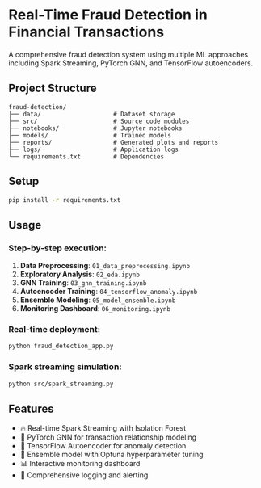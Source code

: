# Real-Time Fraud Detection in Financial Transactions

A comprehensive fraud detection system using multiple ML approaches including Spark Streaming, PyTorch GNN, and TensorFlow autoencoders.

## Project Structure
```
fraud-detection/
├── data/                    # Dataset storage
├── src/                     # Source code modules
├── notebooks/               # Jupyter notebooks
├── models/                  # Trained models
├── reports/                 # Generated plots and reports
├── logs/                    # Application logs
└── requirements.txt         # Dependencies
```

## Setup
```bash
pip install -r requirements.txt
```

## Usage

### Step-by-step execution:
1. **Data Preprocessing**: `01_data_preprocessing.ipynb`
2. **Exploratory Analysis**: `02_eda.ipynb`
3. **GNN Training**: `03_gnn_training.ipynb`
4. **Autoencoder Training**: `04_tensorflow_anomaly.ipynb`
5. **Ensemble Modeling**: `05_model_ensemble.ipynb`
6. **Monitoring Dashboard**: `06_monitoring.ipynb`

### Real-time deployment:
```bash
python fraud_detection_app.py
```

### Spark streaming simulation:
```bash
python src/spark_streaming.py
```

## Features
- 🔥 Real-time Spark Streaming with Isolation Forest
- 🧠 PyTorch GNN for transaction relationship modeling
- 🤖 TensorFlow Autoencoder for anomaly detection
- 🎯 Ensemble model with Optuna hyperparameter tuning
- 📊 Interactive monitoring dashboard
- 📝 Comprehensive logging and alerting
